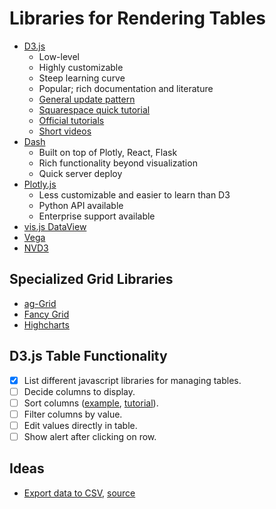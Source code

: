 # Libraries for Rendering Tables
- [D3.js](https://d3js.org/)
	- Low-level
	- Highly customizable
	- Steep learning curve
	- Popular; rich documentation and literature
	- [General update pattern](https://bl.ocks.org/mbostock/3808218)
	- [Squarespace quick tutorial](https://square.github.io/intro-to-d3/)
	- [Official tutorials](https://github.com/d3/d3/wiki/Tutorials)
	- [Short videos](https://scrimba.com/g/gd3js)
- [Dash](https://plot.ly/products/dash/)
	- Built on top of Plotly, React, Flask
	- Rich functionality beyond visualization
	- Quick server deploy
- [Plotly.js](https://plot.ly/javascript/)
	- Less customizable and easier to learn than D3
	- Python API available
	- Enterprise support available
- [vis.js DataView](http://visjs.org/docs/data/dataview.html)
- [Vega](https://vega.github.io/vega/)
- [NVD3](http://nvd3.org/index.html)

## Specialized Grid Libraries
- [ag-Grid](https://github.com/ag-grid/ag-grid)
- [Fancy Grid](https://www.fancygrid.com/)
- [Highcharts](https://www.highcharts.com/)

## D3.js Table Functionality
- [x] List different javascript libraries for managing tables.
- [ ] Decide columns to display.
- [ ] Sort columns ([example](http://bl.ocks.org/AMDS/4a61497182b8fcb05906), [tutorial](http://arnicas.github.io/interactive-vis-course/Week4/)).
- [ ] Filter columns by value.
- [ ] Edit values directly in table.
- [ ] Show alert after clicking on row.

## Ideas
- [Export data to CSV](https://demo.bokehplots.com/apps/export_csv), [source](https://github.com/bokeh/bokeh/tree/master/examples/app/export_csv)
